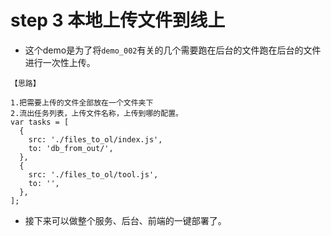 # step 3 本地上传文件到线上

* 这个demo是为了将`demo_002`有关的几个需要跑在后台的文件跑在后台的文件进行一次性上传。

```
【思路】

1.把需要上传的文件全部放在一个文件夹下
2.流出任务列表，上传文件名称，上传到哪的配置。
var tasks = [
  {
    src: './files_to_ol/index.js',
    to: 'db_from_out/',
  },
  {
    src: './files_to_ol/tool.js',
    to: '',
  },
];
```

* 接下来可以做整个服务、后台、前端的一键部署了。





